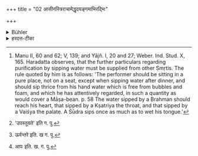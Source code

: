 +++
title = "02 आसीनस्त्रिराचामेद्धृदयङ्गमाभिरद्भिः"

+++

<details><summary>Bühler</summary>

2. Sitting he shall sip water (for purification) thrice, the water penetrating to his heart. [^2] 


[^2]:  Manu II, 60 and 62; V, 139; and Yājñ. I, 20 and 27; Weber. Ind. Stud. X, 165. Haradatta observes, that the further particulars regarding purification by sipping water must be supplied from other Smṛtis. The rule quoted by him is as follows: 'The performer should be sitting in a pure place, not on a seat, except when sipping water after dinner, and should sip thrice from his hand water which is free from bubbles and foam, and which he has attentively regarded, in such a quantity as would cover a Māṣa-bean. p. 58 The water sipped by a Brahman should reach his heart, that sipped by a Kṣatriya the throat, and that sipped by a Vaiśya the palate. A Śūdra sips once as much as to wet his tongue.'
</details>

<details><summary>हरदत्त-टीका</summary>

## सूत्रम्
आसीनस्त्रिराचामेद्धृदयङ्गमाभिरद्भिः ॥ २ ॥  
### टिप्पनी
अद्भिः तृतीया द्वितीयार्थे । अत्राऽनुक्तं स्मृत्यन्तरवशा[^४]दुपस्क्रियते। आसीनः शुचौ देशे, नासने, भोजनान्ते त्वासने । दक्षिणं बाहु[^५] जान्वन्तरे कृत्वा प्राङ्मुख उपविष्टः उदङ्मुखो वा हृदयङ्गमा[^६] अप करतलस्थासु यावतीषु माषो निमज्जति तावती फेनबुद्बुदरहिताः वीक्षितास्त्रिराचामेत् पिबेत् , ब्राह्मणः हृदयङ्गमाः, क्षत्रियः कण्ठगताः, वैश्यस्तालुगताः, शूद्रो जिह्वास्पृष्टास्सकृत् ॥ २॥  

[^४]: 'उपस्तूयते' इति ग. पु.  

[^५]: ऊर्वन्तरे इति. ख ग. पु.  

[^६]: आपः इति. ख. ग. पु.
</details>
